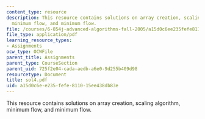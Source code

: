 ```yaml
---
content_type: resource
description: This resource contains solutions on array creation, scaling algorithm,
  minimum flow, and minimum flow.
file: /courses/6-854j-advanced-algorithms-fall-2005/a15d0c6ee235fefe811015ee438db83e_sol4.pdf
file_type: application/pdf
learning_resource_types:
- Assignments
ocw_type: OCWFile
parent_title: Assignments
parent_type: CourseSection
parent_uid: 725f2e04-cada-aedb-a6e0-9d255b409d98
resourcetype: Document
title: sol4.pdf
uid: a15d0c6e-e235-fefe-8110-15ee438db83e
---
```

This resource contains solutions on array creation, scaling algorithm, minimum flow, and minimum flow.


